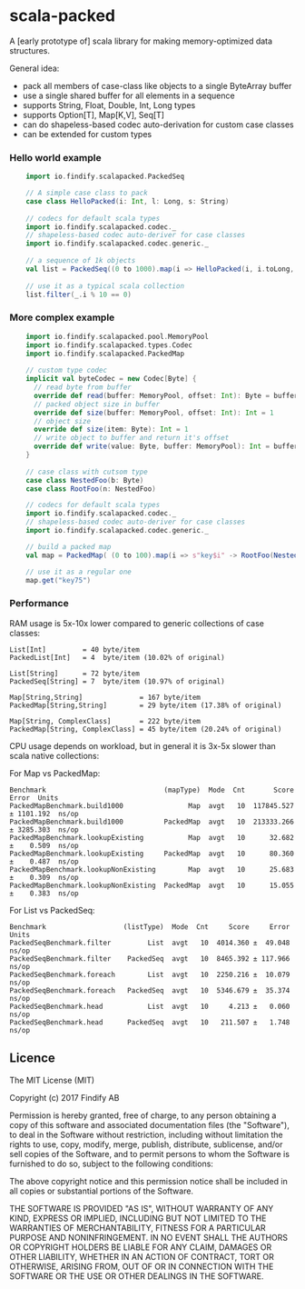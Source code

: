 # scala-packed

A \[early prototype of\] scala library for making memory-optimized data structures.

General idea:

* pack all members of case-class like objects to a single ByteArray buffer
* use a single shared buffer for all elements in a sequence
* supports String, Float, Double, Int, Long types
* supports Option[T], Map[K,V], Seq[T]
* can do shapeless-based codec auto-derivation for custom case classes  
* can be extended for custom types


### Hello world example

```scala
    import io.findify.scalapacked.PackedSeq

    // A simple case class to pack
    case class HelloPacked(i: Int, l: Long, s: String)
    
    // codecs for default scala types
    import io.findify.scalapacked.codec._
    // shapeless-based codec auto-deriver for case classes
    import io.findify.scalapacked.codec.generic._
    
    // a sequence of 1k objects
    val list = PackedSeq((0 to 1000).map(i => HelloPacked(i, i.toLong, i.toString)): _*)
    
    // use it as a typical scala collection
    list.filter(_.i % 10 == 0)
```
### More complex example

```scala
    import io.findify.scalapacked.pool.MemoryPool
    import io.findify.scalapacked.types.Codec
    import io.findify.scalapacked.PackedMap
    
    // custom type codec
    implicit val byteCodec = new Codec[Byte] {
      // read byte from buffer
      override def read(buffer: MemoryPool, offset: Int): Byte = buffer.readByte(offset)
      // packed object size in buffer
      override def size(buffer: MemoryPool, offset: Int): Int = 1
      // object size
      override def size(item: Byte): Int = 1
      // write object to buffer and return it's offset
      override def write(value: Byte, buffer: MemoryPool): Int = buffer.writeByte(value)
    }
    
    // case class with cutsom type
    case class NestedFoo(b: Byte)
    case class RootFoo(n: NestedFoo)

    // codecs for default scala types
    import io.findify.scalapacked.codec._
    // shapeless-based codec auto-deriver for case classes
    import io.findify.scalapacked.codec.generic._

    // build a packed map
    val map = PackedMap( (0 to 100).map(i => s"key$i" -> RootFoo(NestedFoo(i.toByte))): _*)

    // use it as a regular one
    map.get("key75")    
```   
    
### Performance

RAM usage is 5x-10x lower compared to generic collections of case classes:

    List[Int]         = 40 byte/item
    PackedList[Int]   = 4  byte/item (10.02% of original)
    
    List[String]      = 72 byte/item
    PackedSeq[String] = 7  byte/item (10.97% of original)
    
    Map[String,String]              = 167 byte/item
    PackedMap[String,String]        = 29 byte/item (17.38% of original)

    Map[String, ComplexClass]       = 222 byte/item
    PackedMap[String, ComplexClass] = 45 byte/item (20.24% of original)

CPU usage depends on workload, but in general it is 3x-5x slower than scala native collections:

For Map vs PackedMap: 

    Benchmark                             (mapType)  Mode  Cnt       Score      Error  Units
    PackedMapBenchmark.build1000                Map  avgt   10  117845.527 ± 1101.192  ns/op
    PackedMapBenchmark.build1000          PackedMap  avgt   10  213333.266 ± 3285.303  ns/op
    PackedMapBenchmark.lookupExisting           Map  avgt   10      32.682 ±    0.509  ns/op
    PackedMapBenchmark.lookupExisting     PackedMap  avgt   10      80.360 ±    0.487  ns/op
    PackedMapBenchmark.lookupNonExisting        Map  avgt   10      25.683 ±    0.309  ns/op
    PackedMapBenchmark.lookupNonExisting  PackedMap  avgt   10      15.055 ±    0.383  ns/op

For List vs PackedSeq:

    Benchmark                   (listType)  Mode  Cnt     Score     Error  Units
    PackedSeqBenchmark.filter         List  avgt   10  4014.360 ±  49.048  ns/op
    PackedSeqBenchmark.filter    PackedSeq  avgt   10  8465.392 ± 117.966  ns/op
    PackedSeqBenchmark.foreach        List  avgt   10  2250.216 ±  10.079  ns/op
    PackedSeqBenchmark.foreach   PackedSeq  avgt   10  5346.679 ±  35.374  ns/op
    PackedSeqBenchmark.head           List  avgt   10     4.213 ±   0.060  ns/op
    PackedSeqBenchmark.head      PackedSeq  avgt   10   211.507 ±   1.748  ns/op

## Licence

The MIT License (MIT)

Copyright (c) 2017 Findify AB

Permission is hereby granted, free of charge, to any person obtaining a copy of this software and associated documentation files (the "Software"), to deal in the Software without restriction, including without limitation the rights to use, copy, modify, merge, publish, distribute, sublicense, and/or sell copies of the Software, and to permit persons to whom the Software is furnished to do so, subject to the following conditions:

The above copyright notice and this permission notice shall be included in all copies or substantial portions of the Software.

THE SOFTWARE IS PROVIDED "AS IS", WITHOUT WARRANTY OF ANY KIND, EXPRESS OR IMPLIED, INCLUDING BUT NOT LIMITED TO THE WARRANTIES OF MERCHANTABILITY, FITNESS FOR A PARTICULAR PURPOSE AND NONINFRINGEMENT. IN NO EVENT SHALL THE AUTHORS OR COPYRIGHT HOLDERS BE LIABLE FOR ANY CLAIM, DAMAGES OR OTHER LIABILITY, WHETHER IN AN ACTION OF CONTRACT, TORT OR OTHERWISE, ARISING FROM, OUT OF OR IN CONNECTION WITH THE SOFTWARE OR THE USE OR OTHER DEALINGS IN THE SOFTWARE.